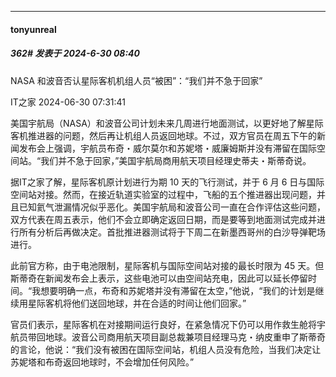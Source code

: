 ﻿
*****

####  tonyunreal  
##### 362#       发表于 2024-6-30 08:40

NASA 和波音否认星际客机机组人员“被困”：“我们并不急于回家”

IT之家 2024-06-30 07:31:41

美国宇航局（NASA）和波音公司计划未来几周进行地面测试，以更好地了解星际客机推进器的问题，然后再让机组人员返回地球。不过，双方官员在周五下午的新闻发布会上强调，宇航员布奇・威尔莫尔和苏妮塔・威廉姆斯并没有滞留在国际空间站。“我们并不急于回家，”美国宇航局商用航天项目经理史蒂夫・斯蒂奇说。

据IT之家了解，星际客机原计划进行为期 10 天的飞行测试，并于 6 月 6 日与国际空间站对接。然而，在接近轨道实验室的过程中，飞船的五个推进器出现问题，并且已知氦气泄漏情况似乎恶化。美国宇航局和波音公司一直在合作评估这些问题，双方代表在周五表示，他们不会立即确定返回日期，而是要等到地面测试完成并进行所有分析后再做决定。首批推进器测试将于下周二在新墨西哥州的白沙导弹靶场进行。

此前官方称，由于电池限制，星际客机与国际空间站对接的最长时限为 45 天。但斯蒂奇在新闻发布会上表示，这些电池可以由空间站充电，因此可以延长停留时间。“我想要明确一点，布奇和苏妮塔并没有滞留在太空，”他说，“我们的计划是继续用星际客机将他们送回地球，并在合适的时间让他们回家。”

官员们表示，星际客机在对接期间运行良好，在紧急情况下仍可以用作救生舱将宇航员带回地球。波音公司商用航天项目副总裁兼项目经理马克・纳皮重申了斯蒂奇的言论，他说：“我们没有被困在国际空间站，机组人员没有危险，当我们决定让苏妮塔和布奇返回地球时，不会增加任何风险。”

